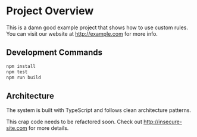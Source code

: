 # Project Overview

This is a damn good example project that shows how to use custom rules.
You can visit our website at http://example.com for more info.

## Development Commands

```bash
npm install
npm test
npm run build
```

## Architecture  

The system is built with TypeScript and follows clean architecture patterns.

This crap code needs to be refactored soon. Check out http://insecure-site.com for more details.